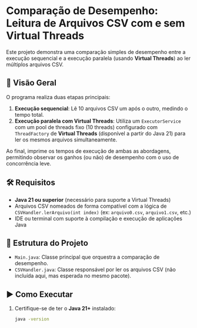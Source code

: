 # Comparação de Desempenho: Leitura de Arquivos CSV com e sem Virtual Threads

Este projeto demonstra uma comparação simples de desempenho entre a execução sequencial e a execução paralela (usando **Virtual Threads**) ao ler múltiplos arquivos CSV.

## 📌 Visão Geral

O programa realiza duas etapas principais:

1. **Execução sequencial**: Lê 10 arquivos CSV um após o outro, medindo o tempo total.
2. **Execução paralela com Virtual Threads**: Utiliza um `ExecutorService` com um pool de threads fixo (10 threads) configurado com `ThreadFactory` de **Virtual Threads** (disponível a partir do Java 21) para ler os mesmos arquivos simultaneamente.

Ao final, imprime os tempos de execução de ambas as abordagens, permitindo observar os ganhos (ou não) de desempenho com o uso de concorrência leve.

## 🛠 Requisitos

- **Java 21 ou superior** (necessário para suporte a Virtual Threads)
- Arquivos CSV nomeados de forma compatível com a lógica de `CSVHandler.lerArquivo(int index)` (ex: `arquivo0.csv`, `arquivo1.csv`, etc.)
- IDE ou terminal com suporte à compilação e execução de aplicações Java

## 📂 Estrutura do Projeto

- `Main.java`: Classe principal que orquestra a comparação de desempenho.
- `CSVHandler.java`: Classe responsável por ler os arquivos CSV (não incluída aqui, mas esperada no mesmo pacote).

## ▶️ Como Executar

1. Certifique-se de ter o **Java 21+** instalado:
   ```bash
   java -version
